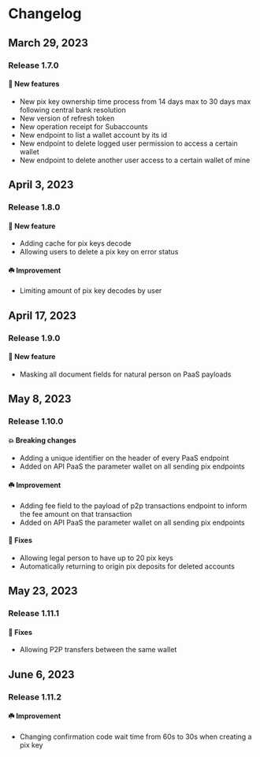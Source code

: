 # Changelog

##  March 29, 2023
### Release 1.7.0
#### :seedling: New features
- New pix key ownership time process from 14 days max to 30 days max following central bank resolution
- New version of refresh token
- New operation receipt for Subaccounts
- New endpoint to list a wallet account by its id
- New endpoint to delete logged user permission to access a certain wallet
- New endpoint to delete another user access to a certain wallet of mine

##  April 3, 2023
### Release 1.8.0
#### :seedling: New feature
- Adding cache for pix keys decode
- Allowing users to delete a pix key on error status
#### :shamrock: Improvement
- Limiting amount of pix key decodes by user


##  April 17, 2023
### Release 1.9.0
#### :seedling: New feature
- Masking all document fields for natural person on PaaS payloads

##  May 8, 2023
### Release 1.10.0

#### :collision: Breaking changes
- Adding a unique identifier on the header of every PaaS endpoint
- Added on API PaaS the parameter wallet on all sending pix endpoints

#### :shamrock: Improvement
- Adding fee field to the payload of p2p transactions endpoint to inform the fee amount on that transaction
- Added on API PaaS the parameter wallet on all sending pix endpoints

#### :wrench: Fixes
- Allowing legal person to have up to 20 pix keys
- Automatically returning to origin pix deposits for deleted accounts

## May 23, 2023
### Release 1.11.1

#### :wrench: Fixes
- Allowing P2P transfers between the same wallet

## June 6, 2023
### Release 1.11.2

#### :shamrock: Improvement
- Changing confirmation code wait time from 60s to 30s when creating a pix key
